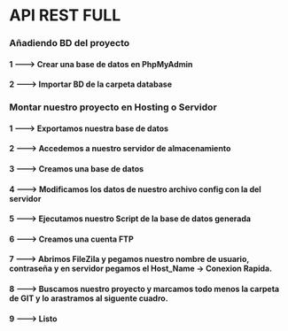 # API REST FULL

### Añadiendo BD del proyecto
#### 1 ---> Crear una base de datos en PhpMyAdmin
#### 2 ---> Importar BD de la carpeta database

### Montar nuestro proyecto en Hosting o Servidor
####  1 ---> Exportamos nuestra base de datos
####  2 ---> Accedemos a nuestro servidor de almacenamiento
####  3 ---> Creamos una base de datos
####  4 ---> Modificamos los datos de nuestro archivo config con la del servidor
####  5 ---> Ejecutamos nuestro Script de la base de datos generada
####  6 ---> Creamos una cuenta FTP
####  7 ---> Abrimos FileZila y pegamos nuestro nombre de usuario, contraseña y en servidor pegamos el Host_Name -> Conexion Rapida.
####  8 ---> Buscamos nuestro proyecto y marcamos todo menos la carpeta de GIT y lo arastramos al siguente cuadro.
####  9 ---> Listo